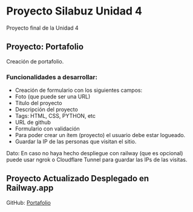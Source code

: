 # Proyecto Silabuz Unidad 4

Proyecto final de la Unidad 4

## Proyecto: Portafolio

Creación de portafolio.

### Funcionalidades a desarrollar:

- Creación de formulario con los siguientes campos:
- Foto (que puede ser una URL)
- Título del proyecto
- Descripción del proyecto
- Tags: HTML, CSS, PYTHON, etc
- URL de github
- Formulario con validación
- Para poder crear un ítem (proyecto) el usuario debe estar logueado.
- Guardar la IP de las personas que visitan el sitio.

Dato: En caso no haya hecho despliegue con railway (que es opcional) puede usar ngrok o Cloudflare Tunnel para guardar las IPs de las visitas.

## Proyecto Actualizado Desplegado en Railway.app

GitHub: [Portafolio](https://github.com/deyvisnvg/portafolio_su4)
